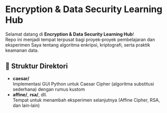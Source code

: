 # Encryption & Data Security Learning Hub

Selamat datang di **Encryption & Data Security Learning Hub**!  
Repo ini menjadi tempat terpusat bagi proyek‑proyek pembelajaran dan eksperimen Saya tentang algoritma enkripsi, kriptografi, serta praktik keamanan data.

## 📂 Struktur Direktori
- **caesar/**  
  Implementasi GUI Python untuk Caesar Cipher (algoritma substitusi sederhana) dengan rumus kustom  
- **affine/**, **rsa/**, dll.  
  Tempat untuk menambah eksperimen selanjutnya (Affine Cipher, RSA, dan lain‑lain)
